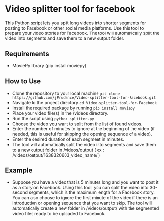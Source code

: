 # Video splitter tool for facebook

This Python script lets you split long videos into shorter segments for posting to Facebook or other social media platforms. Use this tool to prepare your video stories for Facebook. The tool will automatically split the video into segments and save them to a new output folder.

## Requirements
- MoviePy library (pip install moviepy)

## How to Use
- Clone the repository to your local machine `git clone https://github.com/jPrudence/Video-splitter-tool-for-Facebook.git`
- Navigate to the project directory `cd Video-splitter-tool-for-Facebook`
- Install the required package by running `pip install moviepy`
- Place your video file(s) in the /videos directory.
- Run the script using `python splitter.py`
- Choose the video you want to split from the list of found videos.
- Enter the number of minutes to ignore at the beginning of the video (if needed, this is useful for skipping the opening sequence of a video).
- Enter the desired duration of each segment in minutes.
- The tool will automatically split the video into segments and save them to a new output folder in /videos/output ( ex : /videos/output/1638320603_video_name/ )

## Example
- Suppose you have a video that is 5 minutes long and you want to post it as a story on Facebook. Using this tool, you can split the video into 30-second segments, which is the maximum length for a Facebook story. You can also choose to ignore the first minute of the video if there is an introduction or opening sequence that you want to skip. The tool will automatically create a new folder in /videos/output/ with the segmented video files ready to be uploaded to Facebook.